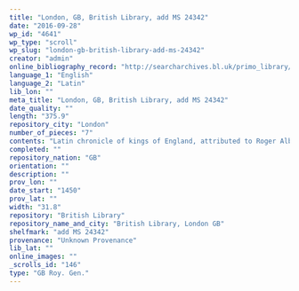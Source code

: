 ```yaml
---
title: "London, GB, British Library, add MS 24342"
date: "2016-09-28"
wp_id: "4641"
wp_type: "scroll"
wp_slug: "london-gb-british-library-add-ms-24342"
creator: "admin"
online_bibliography_record: "http://searcharchives.bl.uk/primo_library/libweb/action/display.do?tabs=detailsTab&ct=display&fn=search&doc=IAMS032-002031634&indx=1&recIds=IAMS032-002031634&recIdxs=0&elementId=0&renderMode=poppedOut&displayMode=full&frbrVersion=&dscnt=1&frbg=&scp.scps=scope%3A%28BL%29&tab=local&dstmp=1393298344091&srt=rank&mode=Basic&dum=true&vl(freeText0)=add+MS+24342&vid=IAMS_VU2"
language_1: "English"
language_2: "Latin"
lib_lon: ""
meta_title: "London, GB, British Library, add MS 24342"
date_quality: ""
length: "375.9"
repository_city: "London"
number_of_pieces: "7"
contents: "Latin chronicle of kings of England, attributed to Roger Alban (or of St. Albans). Text is Lyell E."
completed: ""
repository_nation: "GB"
orientation: ""
description: ""
prov_lon: ""
date_start: "1450"
prov_lat: ""
width: "31.8"
repository: "British Library"
repository_name_and_city: "British Library, London GB"
shelfmark: "add MS 24342"
provenance: "Unknown Provenance"
lib_lat: ""
online_images: ""
_scrolls_id: "146"
type: "GB Roy. Gen."
---
```



